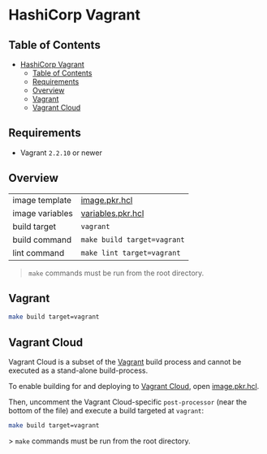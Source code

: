# HashiCorp Vagrant

## Table of Contents

- [HashiCorp Vagrant](#hashicorp-vagrant)
  - [Table of Contents](#table-of-contents)
  - [Requirements](#requirements)
  - [Overview](#overview)
  - [Vagrant](#vagrant)
  - [Vagrant Cloud](#vagrant-cloud)

## Requirements

- Vagrant `2.2.10` or newer

## Overview

|                 |                                        |
|-----------------|----------------------------------------|
| image template  | [image.pkr.hcl](image.pkr.hcl)         |
| image variables | [variables.pkr.hcl](variables.pkr.hcl) |
| build target    | `vagrant`                              |
| build command   | `make build target=vagrant`            |
| lint command    | `make lint target=vagrant`             |

> `make` commands must be run from the root directory.

## Vagrant

```sh
make build target=vagrant
```

## Vagrant Cloud

Vagrant Cloud is a subset of the [Vagrant](#vagrant) build process and cannot be executed as a stand-alone build-process.

To enable building for and deploying to [Vagrant Cloud](https://app.vagrantup.com/), open [image.pkr.hcl](image.pkr.hcl).

Then, uncomment the Vagrant Cloud-specific `post-processor` (near the bottom of the file) and execute a build targeted at `vagrant`:

```sh
make build target=vagrant
```

️> `make` commands must be run from the root directory.
